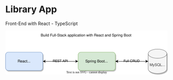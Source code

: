 # Library App 
Front-End with React - TypeScript

![](src/Images/Documentation/React-Spring-Boot.drawio.svg)


